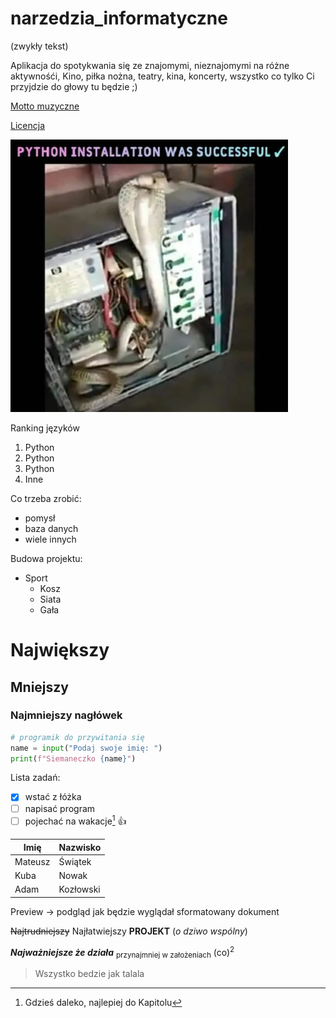 # narzedzia_informatyczne

(zwykły tekst)

Aplikacja do spotykwania się ze znajomymi, nieznajomymi na różne aktywnośći,
Kino, piłka nożna, teatry, kina, koncerty, wszystko co tylko Ci przyjdzie do głowy tu będzie ;)

[Motto muzyczne](https://www.youtube.com/watch?v=2onLeKNEfoA) 

[Licencja](/LICENSE)

![Memik na poprawę dnia](/python.jpg)

Ranking języków
1. Python
2. Python
3. Python
4. Inne

Co trzeba zrobić:
- pomysł
- baza danych
- wiele innych

Budowa projektu:
- Sport
  - Kosz
  - Siata
  - Gała
 
# Największy
## Mniejszy 
### Najmniejszy nagłówek

```python
# programik do przywitania się
name = input("Podaj swoje imię: ")
print(f"Siemaneczko {name}")
```

Lista zadań:
- [x] wstać z łóżka 
- [ ] napisać program
- [ ] pojechać na wakacje[^1] :+1: 

| Imię  | Nazwisko |
| ------------ | ------------ |
| Mateusz | Świątek |
| Kuba | Nowak |
| Adam | Kozłowski |


Preview -> podgląd jak będzie wyglądał sformatowany dokument

<!-- Komentarze których nie widać później -->


~~Najtrudniejszy~~ Najłatwiejszy **PROJEKT** (*o dziwo wspólny*)

***Najważniejsze że działa***
<sub>przynajmniej w założeniach</sub>
(co)<sup>2</sup>



> Wszystko bedzie jak talala

[^1]: Gdzieś daleko, najlepiej do Kapitolu
